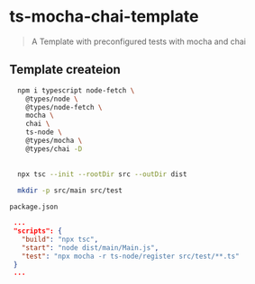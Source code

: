 # ts-mocha-chai-template
> A Template with preconfigured tests with mocha and chai


## Template createion
```bash
  npm i typescript node-fetch \
    @types/node \
    @types/node-fetch \
    mocha \
    chai \
    ts-node \
    @types/mocha \
    @types/chai -D 
    
    
  npx tsc --init --rootDir src --outDir dist 
  
  mkdir -p src/main src/test
```
  
`package.json`
 ```json
  ...
  "scripts": {
    "build": "npx tsc",
    "start": "node dist/main/Main.js",
    "test": "npx mocha -r ts-node/register src/test/**.ts"
  }
  ...
```
